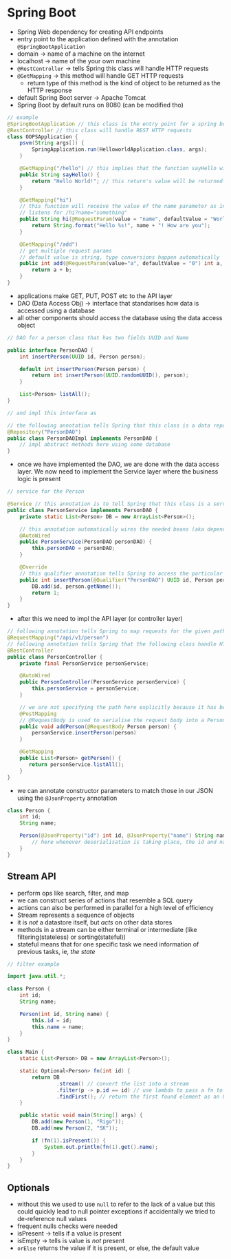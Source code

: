 # Spring Boot

- Spring Web dependency for creating API endpoints
- entry point to the application defined with the annotation `@SpringBootApplication`
- domain -> name of a machine on the internet
- localhost -> name of the your own machine
- `@RestController` -> tells Spring this class will handle HTTP requests
- `@GetMapping` -> this method will handle GET HTTP requests
  - return type of this method is the kind of object to be returned as the HTTP response
- default Spring Boot server -> Apache Tomcat
- Spring Boot by default runs on 8080 (can be modified tho)

```java
// example
@SpringBootApplication // this class is the entry point for a spring boot application
@RestController // this class will handle REST HTTP requests
class OOPSApplication {
    psvm(String args[]) {
        SpringApplication.run(HelloworldApplication.class, args);
    }

    @GetMapping("/hello") // this implies that the function sayHello will respond to GET HTTP requests on the endpoint /hello
    public String sayHello() {
        return "Hello World!"; // this return's value will be returned as response to the HTTP request
    }

    @GetMapping("hi")
    // this function will receive the value of the name parameter as in the variable name and if it is not specified, the default value will be passed
    // listens for /hi?name="something"
	public String hi(@RequestParam(value = "name", defaultValue = "World") String name) {
		return String.format("Hello %s!", name + "! How are you");
	}

    @GetMapping("/add")
    // get multiple request params
    // default value is string, type conversions happen automatically
	public int add(@RequestParam(value="a", defaultValue = "0") int a, @RequestParam(value = "b", defaultValue = "0") int b) {
		return a + b;
	}
}
```

- applications make GET, PUT, POST etc to the API layer
- DAO (Data Access Obj) -> interface that standarises how data is accessed using a database
- all other components should access the database using the data access object

```java
// DAO for a person class that has two fields UUID and Name

public interface PersonDAO {
    int insertPerson(UUID id, Person person);

    default int insertPerson(Person person) {
        return int insertPerson(UUID.randomUUID(), person);
    }

    List<Person> listAll();
}

// and impl this interface as

// the following annotation tells Spring that this class is a data repository and it's identifier should be PersonDAO (used to differentiate between different beans), which is the name other methods in service layer can use to refer to it
@Repository("PersonDAO")
public class PersonDAOImpl implements PersonDAO {
    // impl abstract methods here using some database
}
```

- once we have implemented the DAO, we are done with the data access layer. We now need to implement the Service layer where the business logic is present

```java
// service for the Person

@Service // this annotation is to tell Spring that this class is a service and provides some business logic
public class PersonService implements PersonDAO {
    private static List<Person> DB = new ArrayList<Person>();

    // this annotation automatically wires the needed beans (aka dependencies) into the classes as required -> no need for manual config
    @AutoWired
    public PersonService(PersonDAO personDAO) {
        this.personDAO = personDAO;
    }

    @Override
    // this qualifier annotation tells Spring to access the particular DAO with the "PersonDAO" identifier. this is required because there may be multiple impl of insertPerson and which one is this particular impl pointing to
    public int insertPerson(@Qualifier("PersonDAO") UUID id, Person person) {
        DB.add(id, person.getName());
        return 1;
    }
}
```

- after this we need to impl the API layer (or controller layer)

```java
// following annotation tells Spring to map requests for the given path to the following REST controller
@RequestMapping("/api/v1/person")
// following annotation tells Spring that the following class handle HTTP requests made to our server
@RestController
public class PersonController {
    private final PersonService personService;

    @AutoWired
    public PersonController(PersonService personService) {
        this.personService = personService;
    }

    // we are not specifying the path here explicitly because it has been specified in the RequestMapping above and this PostMapping now implicitly handles "POST /api/v1/person"
    @PostMapping
    // @RequestBody is used to serialise the request body into a Person object
    public void addPerson(@RequestBody Person person) {
        personService.insertPerson(person)
    }

    @GetMapping
    public List<Person> getPerson() {
       return personService.listAll();
    }
}
```

- we can annotate constructor parameters to match those in our JSON using the `@JsonProperty` annotation

```java
class Person {
    int id;
    String name;

    Person(@JsonProperty("id") int id, @JsonProperty("name") String name) {
        // here whenever deserialisation is taking place, the id and name params in the JSON will be mapped to the id and name vars resp
    }
}
```

## Stream API

- perform ops like search, filter, and map
- we can construct series of actions that resemble a SQL query
- actions can also be performed in parallel for a high level of efficiency
- Stream represents a sequence of objects
- it is _not_ a datastore itself, but _acts_ on other data stores
- methods in a stream can be either terminal or intermediate (like filtering(stateless) or sorting(stateful))
- stateful means that for one specific task we need information of previous tasks, ie, _the state_

```java
// filter example

import java.util.*;

class Person {
    int id;
    String name;

    Person(int id, String name) {
        this.id = id;
        this.name = name;
    }
}

class Main {
    static List<Person> DB = new ArrayList<Person>();

    static Optional<Person> fn(int id) {
        return DB
                .stream() // convert the list into a stream
                .filter(p -> p.id == id) // use lambda to pass a fn to choose which elements are there in the output array
                .findFirst(); // return the first found element as an Optional
    }

    public static void main(String[] args) {
        DB.add(new Person(1, "Rigo"));
        DB.add(new Person(2, "SK"));

        if (fn(1).isPresent()) {
            System.out.println(fn(1).get().name);
        }
    }
}
```

## Optionals

- without this we used to use `null` to refer to the lack of a value but this could quickly lead to null pointer exceptions if accidentally we tried to de-reference null values
- frequent nulls checks were needed
- isPresent -> tells if a value is present
- isEmpty -> tells is value is _not_ present
- `orElse` returns the value if it is present, or else, the default value
